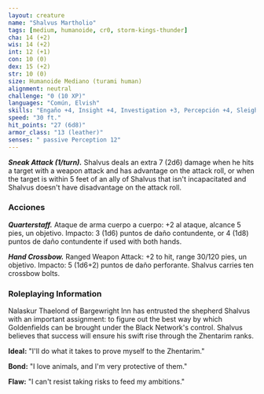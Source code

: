 ```yaml
---
layout: creature
name: "Shalvus Martholio"
tags: [medium, humanoide, cr0, storm-kings-thunder]
cha: 14 (+2)
wis: 14 (+2)
int: 12 (+1)
con: 10 (0)
dex: 15 (+2)
str: 10 (0)
size: Humanoide Mediano (turami human)
alignment: neutral
challenge: "0 (10 XP)"
languages: "Común, Elvish"
skills: "Engaño +4, Insight +4, Investigation +3, Percepción +4, Sleight of Hand +4, Sigilo +4"
speed: "30 ft."
hit_points: "27 (6d8)"
armor_class: "13 (leather)"
senses: " passive Perception 12"
---
```


***Sneak Attack (1/turn).*** Shalvus deals an extra 7 (2d6) damage when he hits a target with a weapon attack and has advantage on the attack roll, or when the target is within 5 feet of an ally of Shalvus that isn't incapacitated and Shalvus doesn't have disadvantage on the attack roll.

### Acciones

***Quarterstaff.*** Ataque de arma cuerpo a cuerpo: +2 al ataque, alcance 5 pies, un objetivo. Impacto: 3 (1d6) puntos de daño contundente, or 4 (1d8) puntos de daño contundente if used with both hands.

***Hand Crossbow.*** Ranged Weapon Attack: +2 to hit, range 30/120 pies, un objetivo. Impacto: 5 (1d6+2) puntos de daño perforante. Shalvus carries ten crossbow bolts.

### Roleplaying Information

Nalaskur Thaelond of Bargewright Inn has entrusted the shepherd Shalvus with an important assignment: to figure out the best way by which Goldenfields can be brought under the Black Network's control. Shalvus believes that success will ensure his swift rise through the Zhentarim ranks.

**Ideal:** "I'll do what it takes to prove myself to the Zhentarim."

**Bond:** "I love animals, and I'm very protective of them."

**Flaw:** "I can't resist taking risks to feed my ambitions."